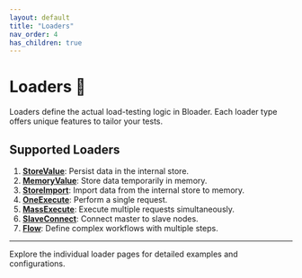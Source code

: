 ```yaml
---
layout: default
title: "Loaders"
nav_order: 4
has_children: true
---
```


# Loaders 🚦

Loaders define the actual load-testing logic in Bloader. Each loader type offers unique features to tailor your tests.

## Supported Loaders
1. **[StoreValue](storevalue.md)**: Persist data in the internal store.
2. **[MemoryValue](memoryvalue.md)**: Store data temporarily in memory.
3. **[StoreImport](storeimport.md)**: Import data from the internal store to memory.
4. **[OneExecute](oneexecute.md)**: Perform a single request.
5. **[MassExecute](massexecute.md)**: Execute multiple requests simultaneously.
6. **[SlaveConnect](slaveconnect.md)**: Connect master to slave nodes.
7. **[Flow](flow.md)**: Define complex workflows with multiple steps.

---

Explore the individual loader pages for detailed examples and configurations.

